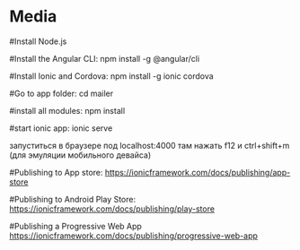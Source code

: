 # Media

#Install Node.js

#Install the Angular CLI: 
npm install -g @angular/cli

#Install Ionic and Cordova: 
npm install -g ionic cordova

#Go to app folder: 
cd mailer

#install all modules: 
npm install 

#start ionic app: 
ionic serve

запуститься в браузере под localhost:4000
там нажать f12 и ctrl+shift+m (для эмуляции мобильного девайса)

#Publishing to App store:
https://ionicframework.com/docs/publishing/app-store

#Publishing to Android Play Store:
https://ionicframework.com/docs/publishing/play-store

#Publishing a Progressive Web App
https://ionicframework.com/docs/publishing/progressive-web-app

